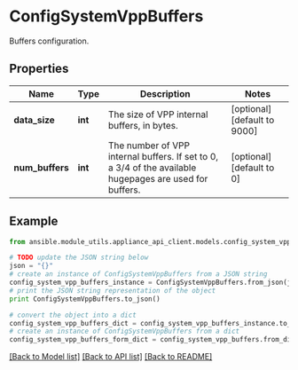 # ConfigSystemVppBuffers

Buffers configuration.

## Properties
Name | Type | Description | Notes
------------ | ------------- | ------------- | -------------
**data_size** | **int** | The size of VPP internal buffers, in bytes. | [optional] [default to 9000]
**num_buffers** | **int** | The number of VPP internal buffers. If set to 0, a 3/4 of the available hugepages are used for buffers. | [optional] [default to 0]

## Example

```python
from ansible.module_utils.appliance_api_client.models.config_system_vpp_buffers import ConfigSystemVppBuffers

# TODO update the JSON string below
json = "{}"
# create an instance of ConfigSystemVppBuffers from a JSON string
config_system_vpp_buffers_instance = ConfigSystemVppBuffers.from_json(json)
# print the JSON string representation of the object
print ConfigSystemVppBuffers.to_json()

# convert the object into a dict
config_system_vpp_buffers_dict = config_system_vpp_buffers_instance.to_dict()
# create an instance of ConfigSystemVppBuffers from a dict
config_system_vpp_buffers_form_dict = config_system_vpp_buffers.from_dict(config_system_vpp_buffers_dict)
```
[[Back to Model list]](../README.md#documentation-for-models) [[Back to API list]](../README.md#documentation-for-api-endpoints) [[Back to README]](../README.md)


